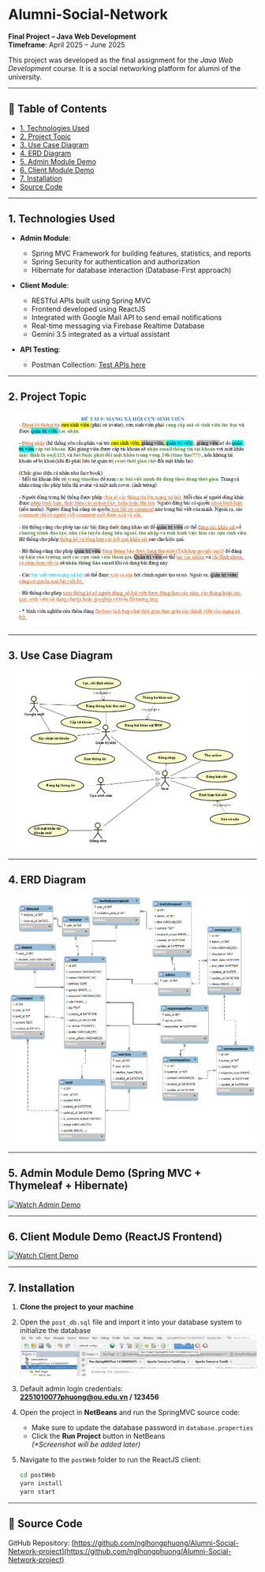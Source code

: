# Alumni-Social-Network

**Final Project – Java Web Development**  
**Timeframe**: April 2025 – June 2025

This project was developed as the final assignment for the *Java Web Development* course. It is a social networking platform for alumni of the university.

---

## 📑 Table of Contents

- [1. Technologies Used](#1-technologies-used)
- [2. Project Topic](#2-project-topic)
- [3. Use Case Diagram](#3-use-case-diagram)
- [4. ERD Diagram](#4-erd-diagram)
- [5. Admin Module Demo](#5-admin-module-demo-spring-mvc--thymeleaf--hibernate)
- [6. Client Module Demo](#6-client-module-demo-reactjs-frontend)
- [7. Installation](#7-installation)
- [Source Code](#-source-code)

---

## 1. Technologies Used

- **Admin Module**:
  - Spring MVC Framework for building features, statistics, and reports
  - Spring Security for authentication and authorization
  - Hibernate for database interaction (Database-First approach)

- **Client Module**:
  - RESTful APIs built using Spring MVC
  - Frontend developed using ReactJS
  - Integrated with Google Mail API to send email notifications
  - Real-time messaging via Firebase Realtime Database
  - Gemini 3.5 integrated as a virtual assistant

- **API Testing**:
  - Postman Collection: [Test APIs here](https://www.postman.com/demo-api-3306/phuong-11-testapi/collection/n62hzyc/social-post)

---

## 2. Project Topic

![Project Topic Image](https://github.com/nglhongphuong/Alumni-Social-Network-project/blob/main/img/%C4%90%E1%BB%81%20t%C3%A0i.png)

---

## 3. Use Case Diagram

![Use Case Diagram](https://github.com/nglhongphuong/Alumni-Social-Network-project/blob/main/img/usecase.png)

---

## 4. ERD Diagram

![ERD Diagram](https://github.com/nglhongphuong/Alumni-Social-Network-project/blob/main/img/ERD.png)

---

## 5. Admin Module Demo (Spring MVC + Thymeleaf + Hibernate)

[![Watch Admin Demo](https://img.youtube.com/vi/fj-yfx3WiE4/hqdefault.jpg)](https://youtu.be/fj-yfx3WiE4?si=tqq54IhnOdYZGuIr)

---

## 6. Client Module Demo (ReactJS Frontend)

[![Watch Client Demo](https://img.youtube.com/vi/JY3LiaNhc7Q/hqdefault.jpg)](https://youtu.be/JY3LiaNhc7Q?si=Eeba_OBlJvk4C4-I)

---

## 7. Installation

1. **Clone the project to your machine**

2. Open the `post_db.sql` file and import it into your database system to initialize the database  
   ![imgae](https://github.com/nglhongphuong/Alumni-Social-Network-project/blob/main/img/run.png)

3. Default admin login credentials:  
   **2251010077phuong@ou.edu.vn / 123456**

4. Open the project in **NetBeans** and run the SpringMVC source code:  
   - Make sure to update the database password in `database.properties`  
   - Click the **Run Project** button in NetBeans  
   _(*Screenshot will be added later)_

5. Navigate to the `postWeb` folder to run the ReactJS client:  
   ```bash
   cd postWeb
   yarn install
   yarn start
   ```
---

## 🔗 Source Code

GitHub Repository: [https://github.com/nglhongphuong/Alumni-Social-Network-project](https://github.com/nglhongphuong/Alumni-Social-Network-project)

